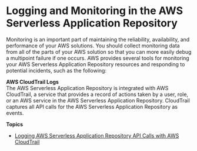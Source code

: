 # Logging and Monitoring in the AWS Serverless Application Repository<a name="security-logging-monitoring"></a>

Monitoring is an important part of maintaining the reliability, availability, and performance of your AWS solutions\. You should collect monitoring data from all of the parts of your AWS solution so that you can more easily debug a multipoint failure if one occurs\. AWS provides several tools for monitoring your AWS Serverless Application Repository resources and responding to potential incidents, such as the following:

**AWS CloudTrail Logs**  
The AWS Serverless Application Repository is integrated with AWS CloudTrail, a service that provides a record of actions taken by a user, role, or an AWS service in the AWS Serverless Application Repository\. CloudTrail captures all API calls for the AWS Serverless Application Repository as events\.

**Topics**
+ [Logging AWS Serverless Application Repository API Calls with AWS CloudTrail](logging-using-cloudtrail.md)